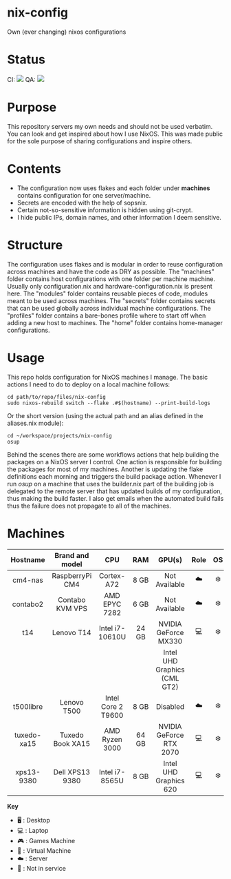 # nix-config
Own (ever changing) nixos configurations

# Status
CI: ![](https://github.com/dasj19/nix-config/actions/workflows/build.yml/badge.svg)
QA: ![](https://github.com/dasj19/nix-config/actions/workflows/quality-assurance.yml/badge.svg)

# Purpose
This repository servers my own needs and should not be used verbatim.
You can look and get inspired about how I use NixOS.
This was made public for the sole purpose of sharing configurations and inspire others.

# Contents
* The configuration now uses flakes and each folder under **machines** contains configuration for one server/machine.
* Secrets are encoded with the help of sopsnix.
* Certain not-so-sensitive information is hidden using git-crypt.
* I hide public IPs, domain names, and other information I deem sensitive.

# Structure
The configuration uses flakes and is modular in order
to reuse configuration across machines and have the code as DRY as possible.
The "machines" folder contains host configurations with one folder per machine machine. Usually only configuration.nix and hardware-configuration.nix is present here.
The "modules" folder contains reusable pieces of code, modules meant to be used across machines.
The "secrets" folder contains secrets that can be used globally across individual machine configurations.
The "profiles" folder contains a bare-bones profile where to start off when adding a new host to machines.
The "home" folder contains home-manager configurations.

# Usage

This repo holds configuration for NixOS machines I manage.
The basic actions I need to do to deploy on a local machine follows:

```
cd path/to/repo/files/nix-config
sudo nixos-rebuild switch --flake .#$(hostname) --print-build-logs
```
Or the short version (using the actual path and an alias defined in the aliases.nix module):
```
cd ~/workspace/projects/nix-config
osup
```
Behind the scenes there are some workflows actions that help building the packages on a NixOS server I control.
One action is responsible for building the packages for most of my machines.
Another is updating the flake definitions each morning and triggers the build package action.
Whenever I run *osup* on a machine that uses the builder.nix part of the building job is delegated
to the remote server that has updated builds of my configuration, thus making the build faster.
I also get emails when the automated build fails thus the failure does not propagate to all of the machines.

# Machines

|   Hostname  | Brand and model  |   CPU              |  RAM  |   GPU(s)                       | Role | OS  | State |
| :---------: | :--------------: | :----------------: | :---: | :----------------------------: | :--: | :-: | :---: |
| cm4-nas     | RaspberryPi CM4  | Cortex-A72         | 8  GB | Not Available                  | ☁️   | ❄️  | ✅    |
| contabo2    | Contabo KVM VPS  | AMD EPYC 7282      | 6  GB | Not Available                  | ☁️   | ❄️  | ✅    |
| t14         | Lenovo T14       | Intel i7-10610U    | 24 GB | NVIDIA GeForce MX330           | 💻️   | ❄️  | ✅    |
|             |                  |                    |       | Intel UHD Graphics (CML GT2)   |      |     |       |
| t500libre   | Lenovo T500      | Intel Core 2 T9600 | 8  GB | Disabled                       | ☁️   | ❄️  | ✅    |
| tuxedo-xa15 | Tuxedo Book XA15 | AMD Ryzen 3000     | 64 GB | NVIDIA GeForce RTX 2070        | 💻️   | ❄️  | ✅    |
| xps13-9380  | Dell XPS13 9380  | Intel i7-8565U     | 8  GB | Intel UHD Graphics 620         | 💻️   | ❄️  | ✅    |

**Key**
- 🖥️ : Desktop
- 💻️ : Laptop
- 🎮️ : Games Machine
- 🐄 : Virtual Machine
- ☁️ : Server
- 🧟 : Not in service
